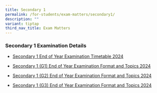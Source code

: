 ```yaml
---
title: Secondary 1
permalink: /for-students/exam-matters/secondary1/
description: ""
variant: tiptap
third_nav_title: Exam Matters
---
```

<h3>Secondary 1 Examination Details</h3>
<ul data-tight="true" class="tight">
<li>
<p><a href="/files/For Students/Exam Matters/Sec 1/Sec_1_EYE_Timetable_2024_updated.pdf" rel="noopener nofollow" target="_blank">Secondary 1 End of Year Examination Timetable 2024</a>
</p>
</li>
<li>
<p><a href="/files/For Students/Exam Matters/Sec 1/Sec_1_G1_EYE_Exam_Format_and_Topics_2024.pdf" rel="noopener noreferrer nofollow" target="_blank">Secondary 1 (G1) End of Year Examination Format and Topics 2024</a>
</p>
</li>
<li>
<p><a href="/files/For Students/Exam Matters/Sec 1/Sec_1_G2_EYE_Exam_Format_and_Topics_2024.pdf" rel="noopener noreferrer nofollow" target="_blank">Secondary 1 (G2) End of Year Examination Format and Topics 2024</a>
</p>
</li>
<li>
<p><a href="/files/For Students/Exam Matters/Sec 1/Sec_1_G3_EYE_Exam_Format_and_Topics_2024.pdf" rel="noopener noreferrer nofollow" target="_blank">Secondary 1 (G3) End of Year Examination Format and Topics 2024</a>
</p>
</li>
</ul>
<p></p>